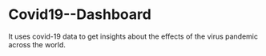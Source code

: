 # Covid19--Dashboard
It uses covid-19 data to get insights about the effects of the virus pandemic across the world.
